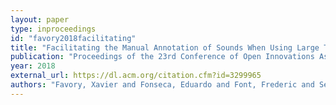 ```yaml
---
layout: paper
type: inproceedings
id: "favory2018facilitating"
title: "Facilitating the Manual Annotation of Sounds When Using Large Taxonomies"
publication: "Proceedings of the 23rd Conference of Open Innovations Association FRUCT"
year: 2018
external_url: https://dl.acm.org/citation.cfm?id=3299965
authors: "Favory, Xavier and Fonseca, Eduardo and Font, Frederic and Serra, Xavier"
---
```

